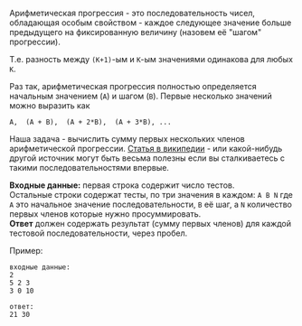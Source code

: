 Арифметическая прогрессия - это последовательность чисел, обладающая особым свойством - каждое следующее значение больше
предыдущего на фиксированную величину (назовем её "шагом" прогрессии).

Т.е. разность между `(K+1)`-ым и `K`-ым значениями одинакова для любых `K`.

Раз так, арифметическая прогрессия полностью определяется начальным значением (`A`) и шагом (`B`).
Первые несколько значений можно выразить как

    A,  (A + B),  (A + 2*B),  (A + 3*B), ...

Наша задача - вычислить сумму первых нескольких членов арифметической прогрессии. 
[Статья в википедии](http://en.wikipedia.org/wiki/Arithmetic_progression) - или какой-нибудь другой источник могут быть
весьма полезны если вы сталкиваетесь с такими последовательностями впервые.

**Входные данные:** первая строка содержит число тестов.  
Остальные строки содержат тесты, по три значения в каждом: `A B N` где `A` это начальное значение последовательности,
`B` её шаг, а `N` количество первых членов которые нужно просуммировать.  
**Ответ** должен содержать результат (сумму первых членов) для каждой тестовой последовательности, через пробел.

Пример:

    входные данные:
    2
    5 2 3
    3 0 10
    
    ответ:
    21 30
